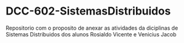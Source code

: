 # DCC-602-SistemasDistribuidos
Repositorio com o proposito de anexar as atividades da diciplinas de Sistemas Distribuidos dos alunos Rosialdo Vicente e Venicius Jacob
